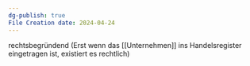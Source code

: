 ```yaml
---
dg-publish: true
File Creation date: 2024-04-24
---
```

rechtsbegründend (Erst wenn das [[Unternehmen]] ins Handelsregister eingetragen ist, existiert es rechtlich)
